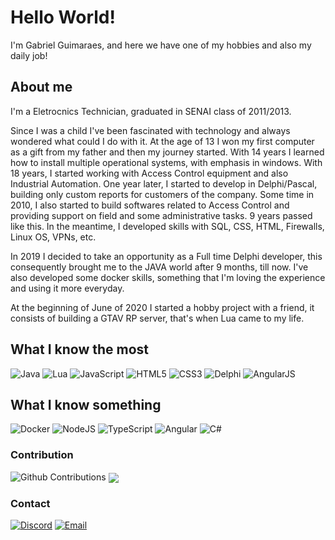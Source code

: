# Hello World!

I'm Gabriel Guimaraes, and here we have one of my hobbies and also my daily job!

## About me
I'm a Eletrocnics Technician, graduated in SENAI class of 2011/2013.

Since I was a child I've been fascinated with technology and always wondered what could I do with it. At the age of 13 I won my first computer as a gift from my father and then my journey started. With 14 years I learned how to install multiple operational systems, with emphasis in windows. With 18 years, I started working with Access Control equipment and also Industrial Automation. One year later, I started to develop in Delphi/Pascal, building only custom reports for customers of the company. Some time in 2010, I also started to build softwares related to Access Control and providing support on field and some administrative tasks. 9 years passed like this. In the meantime, I developed skills with SQL, CSS, HTML, Firewalls, Linux OS, VPNs, etc.

In 2019 I decided to take an opportunity as a Full time Delphi developer, this consequently brought me to the JAVA world after 9 months, till now. I've also developed some docker skills, something that I'm loving the experience and using it more everyday.

At the beginning of June of 2020 I started a hobby project with a friend, it consists of building a GTAV RP server, that's when Lua came to my life.

## What I know the most

<img alt="Java" src="https://img.shields.io/badge/java-%23ED8B00.svg?style=for-the-badge"/> <img alt="Lua" src="https://img.shields.io/badge/lua-%232C2D72.svg?style=for-the-badge"/> <img alt="JavaScript" src="https://img.shields.io/badge/javascript-%23323330.svg?style=for-the-badge"/> <img alt="HTML5" src="https://img.shields.io/badge/html5-%23E34F26.svg?style=for-the-badge"/> <img alt="CSS3" src="https://img.shields.io/badge/css3-%231572B6.svg?style=for-the-badge"/> <img alt="Delphi" src="https://img.shields.io/badge/delphi-%23EE1F35.svg?style=for-the-badge"/> <img alt="AngularJS" src="https://img.shields.io/badge/angularjs-%23E23237.svg?style=for-the-badge"/>

## What I know something

<img alt="Docker" src="https://img.shields.io/badge/docker-%230db7ed.svg?style=for-the-badge"> <img alt="NodeJS" src="https://img.shields.io/badge/nodejs-%23339933.svg?style=for-the-badge"/> <img alt="TypeScript" src="https://img.shields.io/badge/typescript-%233178C6.svg?style=for-the-badge"/> <img alt="Angular" src="https://img.shields.io/badge/angular-%23DD031.svg?style=for-the-badge"/> <img alt="C#" src="https://img.shields.io/badge/c%23-%23239120.svg?style=for-the-badge"/>

### Contribution

![Github Contributions](https://github-readme-stats.vercel.app/api?username=ggfto&theme=dracula&show_icons=true&hide_title=true&count_private=true)
<img align="center" src="https://github-readme-stats.vercel.app/api/top-langs?username=ggfto&show_icons=true&layout=compact&theme=dracula"/>

### Contact

[![Discord](https://img.shields.io/badge/Discord-7289DA?style=for-the-badge&logo=discord&logoColor=white)](https://discord.com/users/289124013375094794)
[![Email](https://img.shields.io/badge/Email-ffffff?style=for-the-badge&logo=gmail&logoColor=black)](mailto:ggfto@outlook.com?subject=Github)

